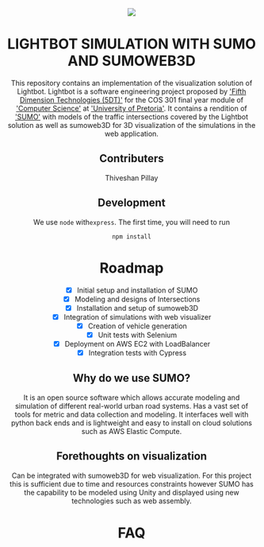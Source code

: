<div align="center" style = "display: block">
  <div><img src="/icon.jpg"></div>

# LIGHTBOT SIMULATION WITH SUMO AND SUMOWEB3D

This repository contains an implementation of the visualization solution of Lightbot. Lightbot is a software engineering project proposed by ['Fifth Dimension Technologies (5DT)'](5dt.com) for the COS 301 final year module of ['Computer Science'](https://cs.up.ac.za/) at ['University of Pretoria'](https://www.up.ac.za/). It contains a rendition of ['SUMO'](https://sumo.dlr.de/docs/index.html) with models of the traffic intersections covered by the Lightbot solution as well as sumoweb3D for 3D visualization of the simulations in the web application.

## Contributers

Thiveshan Pillay

## Development

We use `node` with`express`. The first time, you will need to run

```
npm install
```

# Roadmap

- [X] Initial setup and installation of SUMO
- [X] Modeling and designs of Intersections
- [X] Installation and setup of sumoweb3D
- [X] Integration of simulations with web visualizer
- [X] Creation of vehicle generation
- [X] Unit tests with Selenium
- [X] Deployment on AWS EC2 with LoadBalancer
- [X] Integration tests with Cypress

## Why do we use SUMO?

It is an open source software which allows accurate modeling and simulation of different real-world urban road systems. Has a vast set of tools for metric and data collection and modeling. It interfaces well with python back ends and is lightweight and easy to install on cloud solutions such as AWS Elastic Compute.

## Forethoughts on visualization

Can be integrated with sumoweb3D for web visualization. For this project this is sufficient due to time and resources constraints however SUMO has the capability to be modeled using Unity and displayed using new technologies such as web assembly.

# FAQ

